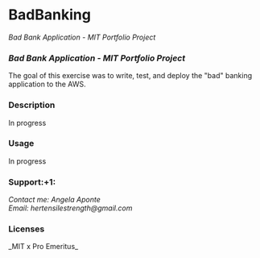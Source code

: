 # BadBanking
*Bad Bank Application - MIT Portfolio Project*
<br>
### ***Bad Bank Application - MIT Portfolio Project*** <br>
The goal of this exercise was to write, test, and deploy the "bad" banking application to the AWS.

### **Description**<br>
In progress



<h3>Usage<br></h3>
In progress
<br>

<h3>Support:+1:<br></h3>

_Contact me: Angela Aponte <br>
Email: hertensilestrength@gmail.com_
<br>

<h3>Licenses <br></h3>
_MIT x Pro Emeritus_
<br>
